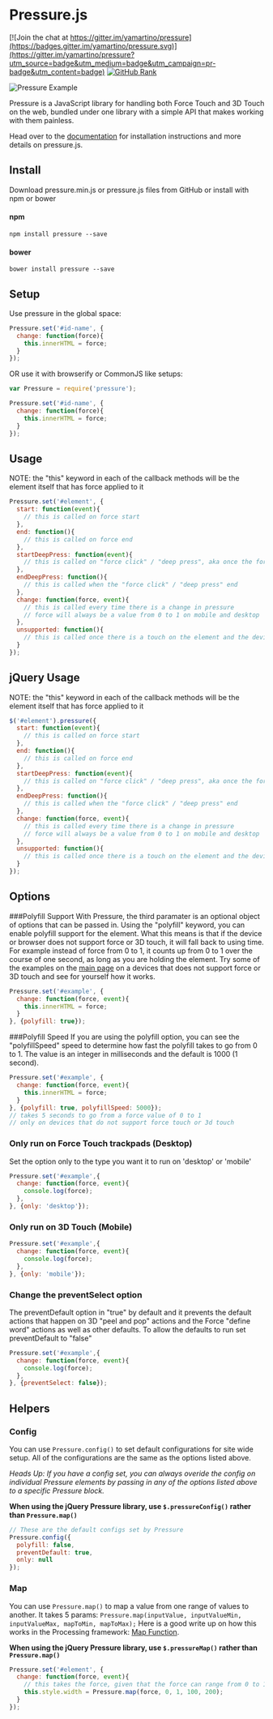 # Pressure.js

[![Join the chat at https://gitter.im/yamartino/pressure](https://badges.gitter.im/yamartino/pressure.svg)](https://gitter.im/yamartino/pressure?utm_source=badge&utm_medium=badge&utm_campaign=pr-badge&utm_content=badge)
[![GitHub Rank](https://reporank.com/yamartino/pressure)](https://reporank.com)

![Pressure Example](http://pressurejs.com/img/pressure.gif)

Pressure is a JavaScript library for handling both Force Touch and 3D Touch on the web, bundled under one library with a simple API that makes working with them painless.

Head over to the [documentation](http://pressurejs.com/documentation.html) for installation instructions and more details on pressure.js.

## Install
Download pressure.min.js or pressure.js files from GitHub or install with npm or bower
#### npm
```
npm install pressure --save
```
#### bower
```
bower install pressure --save
```


## Setup
Use pressure in the global space:
```javascript
Pressure.set('#id-name', {
  change: function(force){
    this.innerHTML = force;
  }
});
```
OR use it with browserify or CommonJS like setups:
```javascript
var Pressure = require('pressure');

Pressure.set('#id-name', {
  change: function(force){
    this.innerHTML = force;
  }
});
```


## Usage
NOTE: the "this" keyword in each of the callback methods will be the element itself that has force applied to it
```javascript
Pressure.set('#element', {
  start: function(event){
    // this is called on force start
  },
  end: function(){
    // this is called on force end
  },
  startDeepPress: function(event){
    // this is called on "force click" / "deep press", aka once the force is greater than 0.5
  },
  endDeepPress: function(){
    // this is called when the "force click" / "deep press" end
  },
  change: function(force, event){
    // this is called every time there is a change in pressure
    // force will always be a value from 0 to 1 on mobile and desktop
  },
  unsupported: function(){
    // this is called once there is a touch on the element and the device or browser does not support Force or 3D touch
  }
});
```


## jQuery Usage
NOTE: the "this" keyword in each of the callback methods will be the element itself that has force applied to it
```javascript
$('#element').pressure({
  start: function(event){
    // this is called on force start
  },
  end: function(){
    // this is called on force end
  },
  startDeepPress: function(event){
    // this is called on "force click" / "deep press", aka once the force is greater than 0.5
  },
  endDeepPress: function(){
    // this is called when the "force click" / "deep press" end
  },
  change: function(force, event){
    // this is called every time there is a change in pressure
    // force will always be a value from 0 to 1 on mobile and desktop
  },
  unsupported: function(){
    // this is called once there is a touch on the element and the device or browser does not support Force or 3D touch
  }
});
```

## Options

###Polyfill Support
With Pressure, the third paramater is an optional object of options that can be passed in. Using the "polyfill" keyword, you can enable polyfill support for the element. What this means is that if the device or browser does not support force or 3D touch, it will fall back to using time. For example instead of force from  0 to 1, it counts up from 0 to 1 over the course of one second, as long as you are holding the element. Try some of the examples on the [main page](http://pressurejs.com) on a devices that does not support force or 3D touch and see for yourself how it works.
```javascript
Pressure.set('#example', {
  change: function(force, event){
    this.innerHTML = force;
  }
}, {polyfill: true});
```

###Polyfill Speed
If you are using the polyfill option, you can see the "polyfillSpeed" speed to determine how fast the polyfill takes to go from 0 to 1. The value is an integer in milliseconds and the default is 1000 (1 second).
```javascript
Pressure.set('#example', {
  change: function(force, event){
    this.innerHTML = force;
  }
}, {polyfill: true, polyfillSpeed: 5000});
// takes 5 seconds to go from a force value of 0 to 1
// only on devices that do not support force touch or 3d touch
```

### Only run on Force Touch trackpads (Desktop)
Set the option only to the type you want it to run on 'desktop' or 'mobile'
```javascript
Pressure.set('#example',{
  change: function(force, event){
    console.log(force);
  },
}, {only: 'desktop'});
```
### Only run on 3D Touch (Mobile)
```javascript
Pressure.set('#example',{
  change: function(force, event){
    console.log(force);
  },
}, {only: 'mobile'});
```

### Change the preventSelect option
The preventDefault option in "true" by default and it prevents the default actions that happen on 3D "peel and pop" actions and the Force "define word" actions as well as other defaults. To allow the defaults to run set preventDefault to "false"
```javascript
Pressure.set('#example',{
  change: function(force, event){
    console.log(force);
  },
}, {preventSelect: false});
```

## Helpers

### Config
You can use ```Pressure.config()``` to set default configurations for site wide setup. All of the configurations are the same as the options listed above.

*Heads Up: If you have a config set, you can always overide the config on individual Pressure elements by passing in any of the options listed above to a specific Pressure block.*

**When using the jQuery Pressure library, use ```$.pressureConfig()``` rather than ```Pressure.map()```**
```javascript
// These are the default configs set by Pressure
Pressure.config({
  polyfill: false,
  preventDefault: true,
  only: null
});
```

### Map
You can use ```Pressure.map()``` to map a value from one range of values to another. It takes 5 params: ```Pressure.map(inputValue, inputValueMin, inputValueMax, mapToMin, mapToMax);``` Here is a good write up on how this works in the Processing framework: [Map Function](https://processing.org/reference/map_.html).

**When using the jQuery Pressure library, use ```$.pressureMap()``` rather than ```Pressure.map()```**
```javascript
Pressure.set('#element', {
  change: function(force, event){
    // this takes the force, given that the force can range from 0 to 1, and maps that force value on a 100 to 200 range
    this.style.width = Pressure.map(force, 0, 1, 100, 200);
  }
});
```

